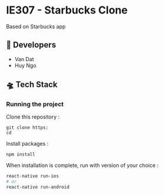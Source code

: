 
# IE307 - Starbucks Clone
Based on Starbucks app



## 🥸 Developers

- Van Dat
- Huy Ngo
## 🛸 Tech Stack




### Running the project

Clone this repository :

```
git clone https:
cd 
```

Install packages :

```
npm install
```

When installation is complete, run with version of your choice :

```bash
react-native run-ios
# or
react-native run-android
```



